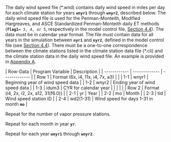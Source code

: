 The daily wind speed file (\*.wnd) contains daily wind speed in miles per day for each climate station 
for years **`wnyr1`** through **`wnyr2`**, described below. The daily wind speed file is used for the Penman-Monteith, 
Modified Hargreaves, and ASCE Standardized Penman-Monteith daily ET methods (**`flag1`**`= 3, 4, or 5`, respectively 
in the model control file, [Section 4.4](../InputDescription/44.md)).  The data must be in calendar year format.  The file must contain 
data for all years in the simulation between **`nyr1`** and **`nyr2`**, defined in the model control file (see [Section 4.4](../InputDescription/44.md)).  There must be a one-to-one correspondence between the climate stations listed in the climate station 
data file (\*.cli) and the climate station data in the daily wind speed file.  An example is provided in [Appendix A](../AppendixA/A1.md).

 | Row-Data | Program Variable | Description |
    | ------------ | ------------- | ------------- |
	| Row 1 | Format (6x, i4, 11x, i4, 7x, a3) | |
	| 1-1 | wnyr1 | Beginning year of wind speed data |
	| 1-2 | wnyr2 | Ending year of wind speed data |
	| 1-3 | idum3 | CYR for calendar year |
	| | | |
	| Row 2 | Format (i4, 2x, i2, 2x, a12, 31(f6.0)) |
	| 2-1 | yr | Year |
	| 2-2 | mo | Month |
	| 2-3 | tid | Wind speed station ID |
	| 2-4 | wd2(1-31) | Wind speed for days 1-31 in month **`mo`** |
	
Repeat for the number of vapor pressure stations.

Repeat for each month in year **`yr`**.

Repeat for each year **`wnyr1`** through **`wnyr2`**.